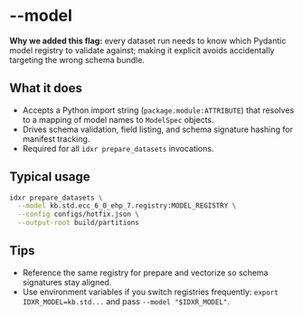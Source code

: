 # --model

**Why we added this flag:** every dataset run needs to know which Pydantic model registry to validate against; making it explicit avoids accidentally targeting the wrong schema bundle.

## What it does

- Accepts a Python import string (`package.module:ATTRIBUTE`) that resolves to a mapping of model names to `ModelSpec` objects.
- Drives schema validation, field listing, and schema signature hashing for manifest tracking.
- Required for all `idxr prepare_datasets` invocations.

## Typical usage

```bash
idxr prepare_datasets \
  --model kb.std.ecc_6_0_ehp_7.registry:MODEL_REGISTRY \
  --config configs/hotfix.json \
  --output-root build/partitions
```

## Tips

- Reference the same registry for prepare and vectorize so schema signatures stay aligned.
- Use environment variables if you switch registries frequently: `export IDXR_MODEL=kb.std...` and pass `--model "$IDXR_MODEL"`.
